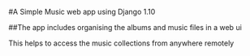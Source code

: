 #A Simple Music web app using Django 1.10

##The app includes organising the albums and music files in a web ui

This helps to access the music collections from anywhere remotely
